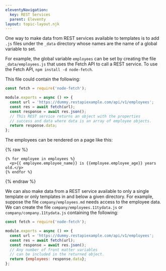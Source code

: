 ```yaml
---
eleventyNavigation:
  key: REST Services
  parent: Eleventy
layout: topic-layout.njk
---
```


One way to make data from REST services available to templates
is to add `.js` files under the `_data` directory
whose names are the name of a global variable to set.

For example, the global variable `employees` can be set
by creating the file `_data/employees.js`
that uses the Fetch API to call a REST service.
To use the Fetch API, `npm install -d node-fetch`.

This file could contain the following:

```js
const fetch = require('node-fetch');

module.exports = async () => {
  const url = 'https://dummy.restapiexample.com/api/v1/employees';
  const res = await fetch(url);
  const response = await res.json();
  // This REST service returns an object with the properties
  // success and data where data is an array of employee objects.
  return response.data;
};
```

The employees can be rendered on a page like this:

{% raw %}

```liquid
{% for employee in employees %}
  <p>{{ employee.employee_name}} is {{employee.employee_age}} years old.</p>
{% endfor %}
```

{% endraw %}

We can also make data from a REST service available to
only a single template or only templates in and below a given directory.
For example, suppose the file `company/employees.md`
needs access to the employee data.
We can create the file `company/employees.11tydata.js`
or `company/company.11tydata.js` containing the following:

```js
const fetch = require('node-fetch');

module.exports = async () => {
  const url = 'https://dummy.restapiexample.com/api/v1/employees';
  const res = await fetch(url);
  const response = await res.json();
  // Any number of front matter variables
  // can be included in the returned object.
  return {employees: response.data};
};
```
